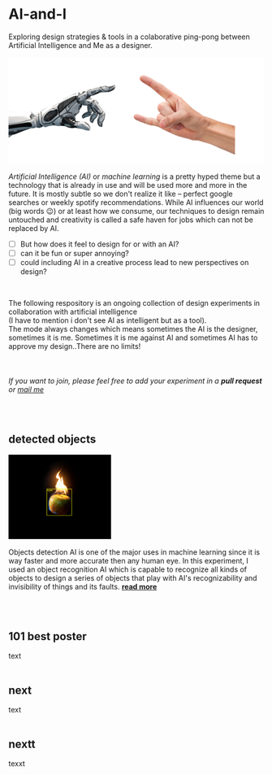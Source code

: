# AI-and-I
Exploring design strategies &amp; tools in a colaborative ping-pong between Artificial Intelligence and Me as a designer.

![ai and i](img/robot-metal-hand.jpg)

*Artificial Intelligence (AI)* or *machine learning* is a pretty hyped theme but a technology that is already in use and will be used more and more in the future. It is mostly subtle so we don't realize it like – perfect google searches or weekly spotify recommendations. While AI influences our world (big words 😉) or at least how we consume, our techniques to design remain untouched and creativity is called a safe haven for jobs which can not be replaced by AI. 

- [ ] But how does it feel to design for or with an AI? 
- [ ] can it be fun or super annoying?  
- [ ] could including AI in a creative process lead to new perspectives on design?

<br>

The following respository is an ongoing collection of design experiments in collaboration with artificial intelligence  
(I have to mention i don't see AI as intelligent but as a tool).  
The mode always changes which means sometimes the AI is the designer, sometimes it is me. Sometimes it is me against AI and sometimes AI has to approve my design..There are no limits!  
<br>
<br>  
*If you want to join, please feel free to add your experiment in a **pull request** or [mail me](mailto:ciao@pl80.cc?subject=[GitHub]AI%20and%20I)*



<br>
<br>

## detected objects
<img src="img/real-apple-png.png" width="40%">  

Objects detection AI is one of the major uses in machine learning since it is way faster and more accurate then any human eye. In this experiment, I used an object recognition AI which is capable to recognize all kinds of objects to design a series of objects that play with AI's recognizability and invisibility of things and its faults. [**read more**](detected-objects/README.md)  

<br>
<br>

## 101 best poster
text 
<br>
<br>

## next
text
<br>
<br>

## nextt
texxt
